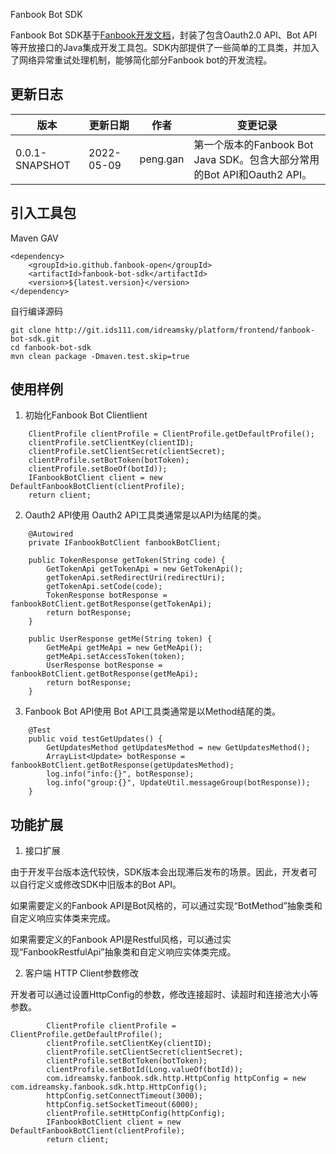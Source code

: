 Fanbook Bot SDK

Fanbook Bot SDK基于[Fanbook开发文档](https://open.fanbook.mobi/document/manage/doc/)，封装了包含Oauth2.0 API、Bot API等开放接口的Java集成开发工具包。SDK内部提供了一些简单的工具类，并加入了网络异常重试处理机制，能够简化部分Fanbook bot的开发流程。



## 更新日志

| 版本  | 更新日期 | 作者  | 变更记录 |
| --- | --- | --- | --- |
| 0.0.1-SNAPSHOT | 2022-05-09 | peng.gan | 第一个版本的Fanbook Bot Java SDK。包含大部分常用的Bot API和Oauth2 API。 |


## 引入工具包

Maven GAV
```
<dependency>
    <groupId>io.github.fanbook-open</groupId>
    <artifactId>fanbook-bot-sdk</artifactId>
    <version>${latest.version}</version>
</dependency>
```

自行编译源码

```
git clone http://git.ids111.com/idreamsky/platform/frontend/fanbook-bot-sdk.git
cd fanbook-bot-sdk
mvn clean package -Dmaven.test.skip=true
```

## 使用样例

1. 初始化Fanbook Bot Clientlient

```
    ClientProfile clientProfile = ClientProfile.getDefaultProfile();
    clientProfile.setClientKey(clientID);
    clientProfile.setClientSecret(clientSecret);
    clientProfile.setBotToken(botToken);
    clientProfile.setBoeOf(botId));
    IFanbookBotClient client = new DefaultFanbookBotClient(clientProfile);
    return client;
```

2. Oauth2 API使用
   Oauth2 API工具类通常是以API为结尾的类。

```
    @Autowired
    private IFanbookBotClient fanbookBotClient;

    public TokenResponse getToken(String code) {
        GetTokenApi getTokenApi = new GetTokenApi();
        getTokenApi.setRedirectUri(redirectUri);
        getTokenApi.setCode(code);
        TokenResponse botResponse = fanbookBotClient.getBotResponse(getTokenApi);
        return botResponse;
    }

    public UserResponse getMe(String token) {
        GetMeApi getMeApi = new GetMeApi();
        getMeApi.setAccessToken(token);
        UserResponse botResponse = fanbookBotClient.getBotResponse(getMeApi);
        return botResponse;
    }
```

3. Fanbook Bot API使用
   Bot API工具类通常是以Method结尾的类。

```
    @Test
    public void testGetUpdates() {
        GetUpdatesMethod getUpdatesMethod = new GetUpdatesMethod();
        ArrayList<Update> botResponse = fanbookBotClient.getBotResponse(getUpdatesMethod);
        log.info("info:{}", botResponse);
        log.info("group:{}", UpdateUtil.messageGroup(botResponse));
    }
```

##

## 功能扩展

1. 接口扩展

由于开发平台版本迭代较快，SDK版本会出现滞后发布的场景。因此，开发者可以自行定义或修改SDK中旧版本的Bot API。

如果需要定义的Fanbook API是Bot风格的，可以通过实现“BotMethod”抽象类和自定义响应实体类来完成。

如果需要定义的Fanbook API是Restful风格，可以通过实现“FanbookRestfulApi”抽象类和自定义响应实体类完成。

2. 客户端 HTTP Client参数修改

开发者可以通过设置HttpConfig的参数，修改连接超时、读超时和连接池大小等参数。

```
        ClientProfile clientProfile = ClientProfile.getDefaultProfile();
        clientProfile.setClientKey(clientID);
        clientProfile.setClientSecret(clientSecret);
        clientProfile.setBotToken(botToken);
        clientProfile.setBotId(Long.valueOf(botId));
        com.idreamsky.fanbook.sdk.http.HttpConfig httpConfig = new com.idreamsky.fanbook.sdk.http.HttpConfig();
        httpConfig.setConnectTimeout(3000);
        httpConfig.setSocketTimeout(6000);
        clientProfile.setHttpConfig(httpConfig);
        IFanbookBotClient client = new DefaultFanbookBotClient(clientProfile);
        return client;
```